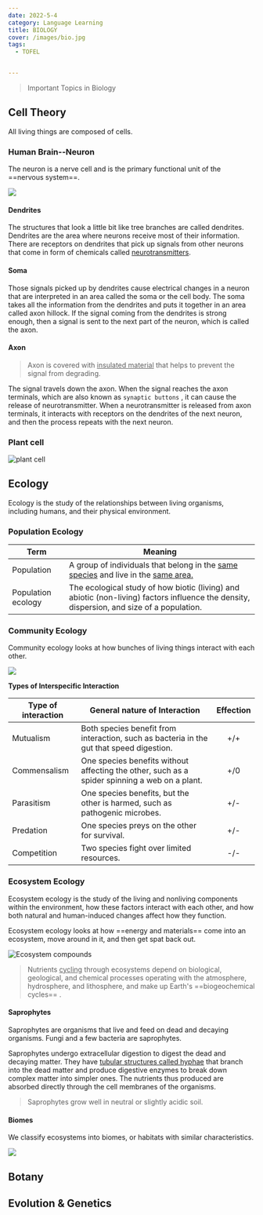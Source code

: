 ```yaml
---
date: 2022-5-4
category: Language Learning
title: BIOLOGY
cover: /images/bio.jpg
tags:
  - TOFEL


---
```


>  Important Topics in Biology

<!-- more -->



## Cell Theory

All living things are composed of cells. 

### Human Brain--Neuron

The neuron is a nerve cell and is the primary functional unit of the ==nervous system==. 

![][image-1]

#### Dendrites

The structures that look a little bit like tree branches are called dendrites. Dendrites are the area where neurons receive most of their information. There are receptors on dendrites that pick up signals from other neurons that come in form of chemicals called <u>neurotransmitters</u>. 

#### Soma

Those signals picked up by dendrites cause electrical changes in a neuron that are interpreted in an area called the soma or the cell body. The soma takes all the information from the dendrites and puts it together in an area called axon hillock. If the signal coming from the dendrites is strong enough, then a signal is sent to the next part of the neuron, which is called the axon. 

#### Axon

> Axon is covered with <u>insulated material</u> that helps to prevent the signal from degrading.

The signal travels down the axon. When the signal reaches the axon terminals, which are also known as `synaptic buttons` , it can cause the release of neurotransmitter. When a neurotransmitter is released from axon terminals, it interacts with receptors on the dendrites of the next neuron, and then the process repeats with the next neuron.



### Plant cell

![plant cell][image-2]



## Ecology

Ecology is the study of the relationships between living organisms, including humans, and their physical environment.

### Population Ecology

| Term               | Meaning                                                                                                                                   |
| ------------------ | ----------------------------------------------------------------------------------------------------------------------------------------- |
| Population         | A group of individuals that belong in the <u>same species</u> and live in the <u>same area.</u>                                           |
| Population ecology | The ecological study of how biotic (living) and abiotic (non-living) factors influence the density, dispersion, and size of a population. |

### Community Ecology

Community ecology looks at how bunches of living things interact with each other.

![][image-3]

**Types of Interspecific Interaction**

| Type of interaction | General nature of Interaction                                                                 | Effection |
| ------------------- | --------------------------------------------------------------------------------------------- | :-------: |
| Mutualism           | Both species benefit from interaction, such as bacteria in the gut that speed digestion.      | +/+       |
| Commensalism        | One species benefits without affecting the other, such as a spider spinning a web on a plant. | +/0       |
| Parasitism          | One species benefits, but the other is harmed, such as pathogenic microbes.                   | +/-       |
| Predation           | One species preys on the other for survival.                                                  | +/-       |
| Competition         | Two species fight over limited resources.                                                     | -/-       |

### Ecosystem Ecology

Ecosystem ecology is the study of the living and nonliving components within the environment, how these factors interact with each other, and how both natural and human-induced changes affect how they function. 

Ecosystem ecology looks at how ==energy and materials== come into an ecosystem, move around in it, and then get spat back out.

![Ecosystem compounds][image-4]



> Nutrients <u>cycling</u> through ecosystems depend on biological, geological, and chemical processes operating with the atmosphere, hydrosphere, and lithosphere, and make up Earth's ==biogeochemical cycles== .



#### Saprophytes

Saprophytes are organisms that live and feed on dead and decaying organisms. Fungi and a few bacteria are saprophytes.

Saprophytes undergo extracellular digestion to digest the dead and decaying matter. They have <u>tubular structures called hyphae</u> that branch into the dead matter and produce digestive enzymes to break down complex matter into simpler ones. The nutrients thus produced are absorbed directly through the cell membranes of the organisms.

> Saprophytes grow well in neutral or slightly acidic soil.



#### Biomes

We classify ecosystems into biomes, or habitats with similar characteristics. 


![][image-5]



## Botany


## Evolution & Genetics

[image-1]:	/images/Neuron_cell_body.png
[image-2]:	/images/plant-cell.png
[image-3]:	/images/levels_of_biological_organization_community.jpg
[image-4]:	/images/ecosystem-components.png
[image-5]:	/images/global-biomes.png